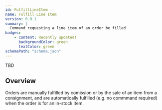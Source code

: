 ```yaml
---
id: FulfillLineItem
name: Fulfill Line Item
version: 0.0.1
summary: |
  Command requesting a line item of an order be filled
badges:
    - content: Recently updated!
      backgroundColor: green
      textColor: green
schemaPath: "schema.json"
---
```

TBD

## Overview
Orders are manually fulfilled by comission or by the sale of an item from a consignment, and are automatically fulfilled (e.g. no commmand required) when the order is for an in-stock item.